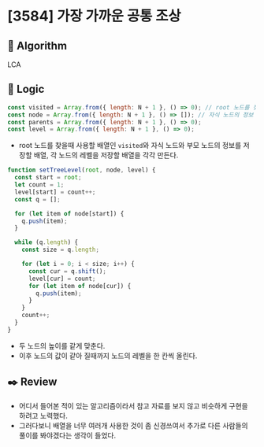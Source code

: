 # [3584] 가장 가까운 공통 조상

## :pushpin: **Algorithm**

LCA

## :round_pushpin: **Logic**

```javascript
const visited = Array.from({ length: N + 1 }, () => 0); // root 노드를 찾기 위한 배열
const node = Array.from({ length: N + 1 }, () => []); // 자식 노드의 정보 저장
const parents = Array.from({ length: N + 1 }, () => 0);
const level = Array.from({ length: N + 1 }, () => 0);
```

- root 노드를 찾을때 사용할 배열인 `visited`와 자식 노드와 부모 노드의 정보를 저장할 배열, 각 노드의 레벨을 저장할 배열을 각각 만든다.

```javascript
function setTreeLevel(root, node, level) {
  const start = root;
  let count = 1;
  level[start] = count++;
  const q = [];

  for (let item of node[start]) {
    q.push(item);
  }

  while (q.length) {
    const size = q.length;

    for (let i = 0; i < size; i++) {
      const cur = q.shift();
      level[cur] = count;
      for (let item of node[cur]) {
        q.push(item);
      }
    }
    count++;
  }
}
```

- 두 노드의 높이를 같게 맞춘다.
- 이후 노드의 값이 같아 질때까지 노드의 레벨을 한 칸씩 올린다.

## :black_nib: **Review**

- 어디서 들어본 적이 있는 알고리즘이라서 참고 자료를 보지 않고 비슷하게 구현을 하려고 노력했다.
- 그러다보니 배열을 너무 여러개 사용한 것이 좀 신경쓰여서 추가로 다른 사람들의 풀이를 봐야겠다는 생각이 들었다.
